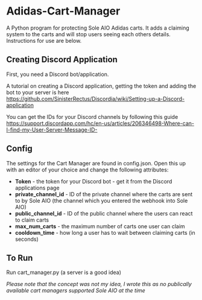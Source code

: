 # Adidas-Cart-Manager

A Python program for protecting Sole AIO Adidas carts. It adds a claiming system to the carts and will stop users seeing each others details. Instructions for use are below.

## Creating Discord Application

First, you need a Discord bot/application.

A tutorial on creating a Discord application, getting the token and adding the bot to your server is here https://github.com/SinisterRectus/Discordia/wiki/Setting-up-a-Discord-application 

You can get the IDs for your Discord channels by following this guide https://support.discordapp.com/hc/en-us/articles/206346498-Where-can-I-find-my-User-Server-Message-ID-


## Config

The settings for the Cart Manager are found in config.json. Open this up with an editor of your choice and change the following attributes:

* **Token** - the token for your Discord bot - get it from the Discord applications page
* **private_channel_id** - ID of the private channel where the carts are sent to by Sole AIO (the channel which you entered the webhook into Sole AIO)
* **public_channel_id** - ID of the public channel where the users can react to claim carts
* **max_num_carts** - the maximum number of carts one user can claim
* **cooldown_time** - how long a user has to wait between claiming carts (in seconds)


## To Run

Run cart_manager.py (a server is a good idea)




*Please note that the concept was not my idea, I wrote this as no publically available cart managers supported Sole AIO at the time*
